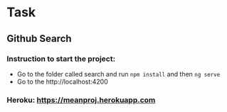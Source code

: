 # Task
## Github Search
### Instruction to start the project:

* Go to the folder called search and run ```npm install``` and then ```ng serve```
* Go to the http://localhost:4200

### Heroku: https://meanproj.herokuapp.com